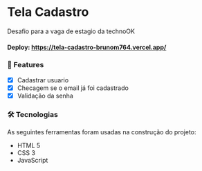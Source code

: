 # Tela Cadastro
Desafio para a vaga de estagio da technoOK
#### Deploy: https://tela-cadastro-brunom764.vercel.app/

### 🏁 Features
- [x] Cadastrar usuario
- [x] Checagem se o email já foi cadastrado
- [x] Validação da senha

### 🛠 Tecnologias

As seguintes ferramentas foram usadas na construção do projeto:

- HTML 5
- CSS 3
- JavaScript
